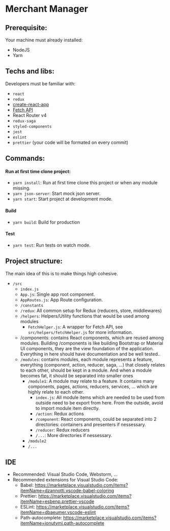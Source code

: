 # Merchant Manager

## Prerequisite:
Your machine must already installed:

* NodeJS
* Yarn

## Techs and libs:
Developers must be familiar with:

* `react`
* `redux`
* [create-react-app](https://github.com/facebookincubator/create-react-app)
* [Fetch API](https://developer.mozilla.org/en/docs/Web/API/Fetch_API)
* React Router v4
* `redux-saga`
* `styled-components`
* `jest`
* `eslint`
* `prettier` (your code will be formated on every commit)

## Commands:

#### Run at first time clone project:

* `yarn install`: Run at first time clone this project or when any module missing.
* `yarn json-server`: Start mock json server.
* `yarn start`: Start project at development mode.

#### Build

* `yarn build`: Build for production

#### Test

* `yarn test`: Run tests on watch mode.

## Project structure:

The main idea of this is to make things high cohesive.

* `/src`
  * `index.js`
  * `App.js`: Single app root component.
  * `AppRoutes.js`: App Route configuration.
  * `/constants`
  * `/redux`: All common setup for Redux (reducers, store, middlewares)
  * `/helpers`: Helpers/Utility functions that would be used among modules
    * `FetchHelper.js`: A wrapper for Fetch API, see `src/helpers/fetchHelper.js` for more information.
  * /components: contains React components, which are reused among modules. Building /components is like building Bootstrap or Material UI components, they are the view foundation of the application. Everything in here should have documentation and be well tested..
  * `/modules`: contains modules, each module represents a feature, everything (component, action, reducer, saga, ...) that closely relates to each other, should be kept in a module. And when a module becomes fat, it should be separated into smaller ones
    * `/module1`: A module may relate to a feature. It contains many components, pages, actions, reducers, services, ... which are highly relate to each other.
      * `index.js`: All module items which are needed to be used from outside need to be export from here. From the outside, avoid to import module item directly.
      * `/action`: Redux actions
      * `/component`: React components, could be separated into 2 directories: containers and presenters if nessessary.
      * `/reducer`: Redux reducers
      * `/...`: More directories if nessessary.
    * `/module2`
    * `/...`

## IDE

* Recommended: Visual Studio Code, Webstorm, ...
* Recommended extensions for Visual Studio Code:
  * Babel: https://marketplace.visualstudio.com/items?itemName=dzannotti.vscode-babel-coloring
  * Prettier: https://marketplace.visualstudio.com/items?itemName=esbenp.prettier-vscode
  * ESLint: https://marketplace.visualstudio.com/items?itemName=dbaeumer.vscode-eslint
  * Path-autocomplete: https://marketplace.visualstudio.com/items?itemName=ionutvmi.path-autocomplete